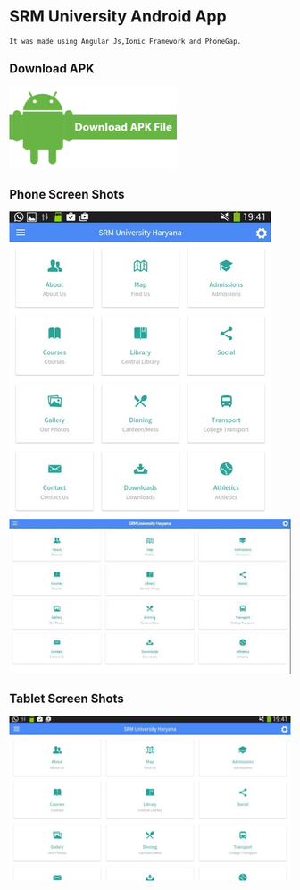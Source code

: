 # SRM University Android App
```
It was made using Angular Js,Ionic Framework and PhoneGap.
```
##  Download APK
<a href="https://github.com/sagunesh/SRM-University-Android-App/blob/master/com.SRM_University_Haryana.officialapp_2015-08-17.apk?raw=true"><img src="images/download.png" height="150px" width = "300px"></a>
## Phone Screen Shots

<img src="images/s0.jpg">
<img src="images/s1.jpg">

## Tablet Screen Shots
<img src="images/s2.jpg">
 
